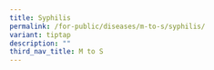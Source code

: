 ```yaml
---
title: Syphilis
permalink: /for-public/diseases/m-to-s/syphilis/
variant: tiptap
description: ""
third_nav_title: M to S
---
```

